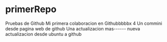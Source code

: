# primerRepo
Pruebas de Github
Mi primera colaboracion en Githubbbbbx
4
Un commini desde pagina web de github
Una actualizacion mas------
nueva actualizacion desde ubuntu a github
